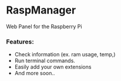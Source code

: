 # RaspManager
Web Panel for the Raspberry Pi

### Features:
<ul>
  <li>Check information (ex. ram usage, temp,)</li>
  <li>Run terminal commands.</li>
  <li>Easily add your own extensions</li>
  <li>And more soon..</li>
</ul>
